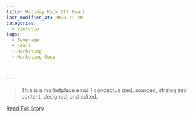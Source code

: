 ```yaml
---
title: Holiday Kick Off Email
last_modified_at: 2020-11-29
categories:
  - Vinfolio
tags:
  - Beverage
  - Email
  - Marketing
  - Marketing Copy



---
```


> This is a marketplace email I conceptualized, sourced, strategized content, designed, and edited.

<a href="http://links.vinfolio.com/e/evib?_t=414f72b8e11b4850bb66506e2c10eaa1&_m=5e175263873c498b83dcabdcbafb52f0&_e=d56iJkyahS9ZohRUcDOJRBBXJZ-fJrYXfmmTLEqPHaA7iWAAGsy2Dl4gbNhNBW3cOe-tWWpWCTMqgk8WwBrfzo5CggwN7ntJvq2shb6ksEJOhhpS8YldpyykPMB6knG1" target="_blank">Read Full Story</a>
